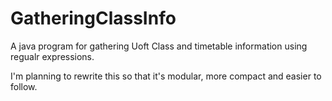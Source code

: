 GatheringClassInfo
==================

A java program for gathering Uoft Class and timetable information using regualr expressions.

I'm planning to rewrite this so that it's modular, more compact and easier to follow.
